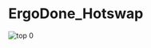 # ErgoDone_Hotswap
![top 0](https://user-images.githubusercontent.com/49833119/123538893-7e927f00-d769-11eb-9874-065e9b7e6c50.jpg)
